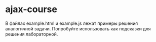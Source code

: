 # ajax-course

В файлах example.html и example.js лежат примеры решения аналогичной задачи. Попробуйте использовать как подсказки для решения лабораторной.
